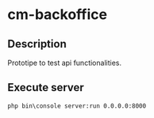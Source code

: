 # cm-backoffice

## Description
Prototipe to test api functionalities.

## Execute server

```
php bin\console server:run 0.0.0.0:8000
```
